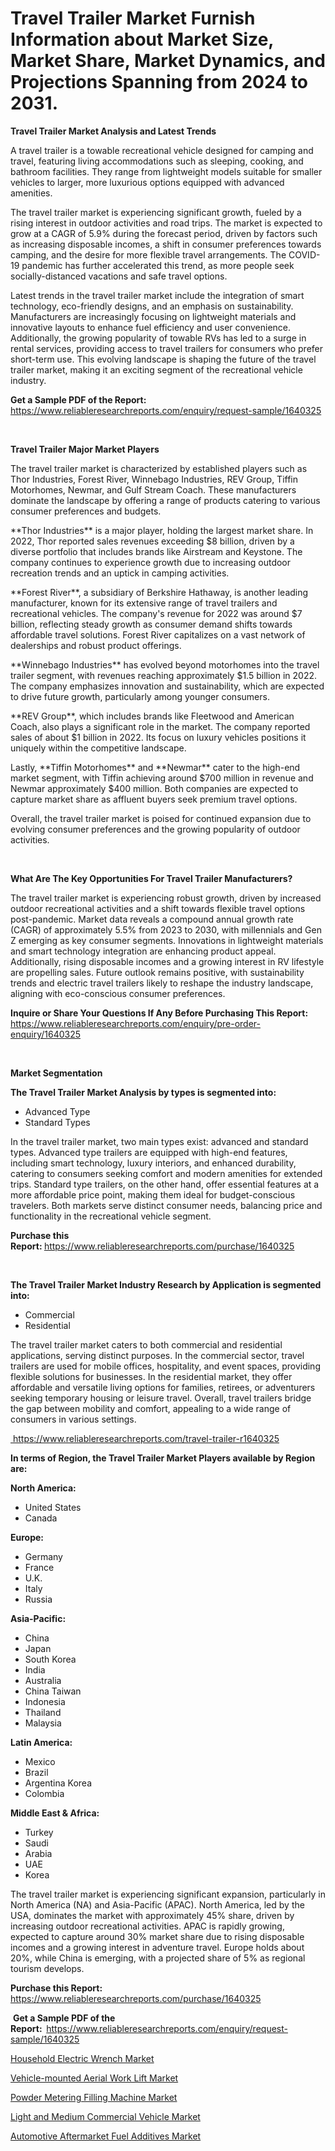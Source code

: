 <p><h1>Travel Trailer Market Furnish Information about Market Size, Market Share, Market Dynamics, and Projections Spanning from 2024 to 2031.</h1></p><p><strong>Travel Trailer Market Analysis and Latest Trends</strong></p>
<p><p>A travel trailer is a towable recreational vehicle designed for camping and travel, featuring living accommodations such as sleeping, cooking, and bathroom facilities. They range from lightweight models suitable for smaller vehicles to larger, more luxurious options equipped with advanced amenities.</p><p>The travel trailer market is experiencing significant growth, fueled by a rising interest in outdoor activities and road trips. The market is expected to grow at a CAGR of 5.9% during the forecast period, driven by factors such as increasing disposable incomes, a shift in consumer preferences towards camping, and the desire for more flexible travel arrangements. The COVID-19 pandemic has further accelerated this trend, as more people seek socially-distanced vacations and safe travel options.</p><p>Latest trends in the travel trailer market include the integration of smart technology, eco-friendly designs, and an emphasis on sustainability. Manufacturers are increasingly focusing on lightweight materials and innovative layouts to enhance fuel efficiency and user convenience. Additionally, the growing popularity of towable RVs has led to a surge in rental services, providing access to travel trailers for consumers who prefer short-term use. This evolving landscape is shaping the future of the travel trailer market, making it an exciting segment of the recreational vehicle industry.</p></p>
<p><strong>Get a Sample PDF of the Report:&nbsp;</strong> <a href="https://www.reliableresearchreports.com/enquiry/request-sample/1640325?utm_campaign=123&utm_medium=2&utm_source=Github&utm_content=ia&utm_term=02112024&utm_id=travel-trailer">https://www.reliableresearchreports.com/enquiry/request-sample/1640325</a></p>
<p>&nbsp;</p>
<p><strong>Travel Trailer Major Market Players</strong></p>
<p><p>The travel trailer market is characterized by established players such as Thor Industries, Forest River, Winnebago Industries, REV Group, Tiffin Motorhomes, Newmar, and Gulf Stream Coach. These manufacturers dominate the landscape by offering a range of products catering to various consumer preferences and budgets.</p><p>**Thor Industries** is a major player, holding the largest market share. In 2022, Thor reported sales revenues exceeding $8 billion, driven by a diverse portfolio that includes brands like Airstream and Keystone. The company continues to experience growth due to increasing outdoor recreation trends and an uptick in camping activities.</p><p>**Forest River**, a subsidiary of Berkshire Hathaway, is another leading manufacturer, known for its extensive range of travel trailers and recreational vehicles. The company's revenue for 2022 was around $7 billion, reflecting steady growth as consumer demand shifts towards affordable travel solutions. Forest River capitalizes on a vast network of dealerships and robust product offerings.</p><p>**Winnebago Industries** has evolved beyond motorhomes into the travel trailer segment, with revenues reaching approximately $1.5 billion in 2022. The company emphasizes innovation and sustainability, which are expected to drive future growth, particularly among younger consumers.</p><p>**REV Group**, which includes brands like Fleetwood and American Coach, also plays a significant role in the market. The company reported sales of about $1 billion in 2022. Its focus on luxury vehicles positions it uniquely within the competitive landscape.</p><p>Lastly, **Tiffin Motorhomes** and **Newmar** cater to the high-end market segment, with Tiffin achieving around $700 million in revenue and Newmar approximately $400 million. Both companies are expected to capture market share as affluent buyers seek premium travel options.</p><p>Overall, the travel trailer market is poised for continued expansion due to evolving consumer preferences and the growing popularity of outdoor activities.</p></p>
<p>&nbsp;</p>
<p><strong>What Are The Key Opportunities For Travel Trailer Manufacturers?</strong></p>
<p><p>The travel trailer market is experiencing robust growth, driven by increased outdoor recreational activities and a shift towards flexible travel options post-pandemic. Market data reveals a compound annual growth rate (CAGR) of approximately 5.5% from 2023 to 2030, with millennials and Gen Z emerging as key consumer segments. Innovations in lightweight materials and smart technology integration are enhancing product appeal. Additionally, rising disposable incomes and a growing interest in RV lifestyle are propelling sales. Future outlook remains positive, with sustainability trends and electric travel trailers likely to reshape the industry landscape, aligning with eco-conscious consumer preferences.</p></p>
<p><strong>Inquire or Share Your Questions If Any Before Purchasing This Report:</strong> <a href="https://www.reliableresearchreports.com/enquiry/pre-order-enquiry/1640325?utm_campaign=123&utm_medium=2&utm_source=Github&utm_content=ia&utm_term=02112024&utm_id=travel-trailer">https://www.reliableresearchreports.com/enquiry/pre-order-enquiry/1640325</a></p>
<p>&nbsp;</p>
<p><strong>Market Segmentation</strong></p>
<p><strong>The Travel Trailer Market Analysis by types is segmented into:</strong></p>
<p><ul><li>Advanced Type</li><li>Standard Types</li></ul></p>
<p><p>In the travel trailer market, two main types exist: advanced and standard types. Advanced type trailers are equipped with high-end features, including smart technology, luxury interiors, and enhanced durability, catering to consumers seeking comfort and modern amenities for extended trips. Standard type trailers, on the other hand, offer essential features at a more affordable price point, making them ideal for budget-conscious travelers. Both markets serve distinct consumer needs, balancing price and functionality in the recreational vehicle segment.</p></p>
<p><strong>Purchase this Report:&nbsp;</strong><a href="https://www.reliableresearchreports.com/purchase/1640325?utm_campaign=123&utm_medium=2&utm_source=Github&utm_content=ia&utm_term=02112024&utm_id=travel-trailer">https://www.reliableresearchreports.com/purchase/1640325</a></p>
<p>&nbsp;</p>
<p><strong>The Travel Trailer Market Industry Research by Application is segmented into:</strong></p>
<p><ul><li>Commercial</li><li>Residential</li></ul></p>
<p><p>The travel trailer market caters to both commercial and residential applications, serving distinct purposes. In the commercial sector, travel trailers are used for mobile offices, hospitality, and event spaces, providing flexible solutions for businesses. In the residential market, they offer affordable and versatile living options for families, retirees, or adventurers seeking temporary housing or leisure travel. Overall, travel trailers bridge the gap between mobility and comfort, appealing to a wide range of consumers in various settings.</p></p>
<p><a href="https://www.reliableresearchreports.com/travel-trailer-r1640325?utm_campaign=123&utm_medium=2&utm_source=Github&utm_content=ia&utm_term=02112024&utm_id=travel-trailer">&nbsp;https://www.reliableresearchreports.com/travel-trailer-r1640325</a></p>
<p><strong>In terms of Region, the Travel Trailer Market Players available by Region are:</strong></p>
<p>
    <p> <strong> North America: </strong>
        <ul>
            <li>United States</li>
            <li>Canada</li>
        </ul>
        </p> 
    <p> <strong> Europe: </strong>
        <ul>
            <li>Germany</li>
            <li>France</li>
            <li>U.K.</li>
            <li>Italy</li>
            <li>Russia</li>
        </ul>
        </p> 
    <p> <strong> Asia-Pacific: </strong>
        <ul>
            <li>China</li>
            <li>Japan</li>
            <li>South Korea</li>
            <li>India</li>
            <li>Australia</li>
            <li>China Taiwan</li>
            <li>Indonesia</li>
            <li>Thailand</li>
            <li>Malaysia</li>
        </ul>
        </p> 
    <p> <strong> Latin America: </strong>
        <ul>
            <li>Mexico</li>
            <li>Brazil</li>
            <li>Argentina Korea</li>
            <li>Colombia</li>
        </ul>
        </p> 
    <p> <strong> Middle East & Africa: </strong>
        <ul>
            <li>Turkey</li>
            <li>Saudi</li>
            <li>Arabia</li>
            <li>UAE</li>
            <li>Korea</li>
        </ul>
    </p>
    </p>
<p><p>The travel trailer market is experiencing significant expansion, particularly in North America (NA) and Asia-Pacific (APAC). North America, led by the USA, dominates the market with approximately 45% share, driven by increasing outdoor recreational activities. APAC is rapidly growing, expected to capture around 30% market share due to rising disposable incomes and a growing interest in adventure travel. Europe holds about 20%, while China is emerging, with a projected share of 5% as regional tourism develops.</p></p>
<p><strong>Purchase this Report: </strong><a href="https://www.reliableresearchreports.com/purchase/1640325?utm_campaign=123&utm_medium=2&utm_source=Github&utm_content=ia&utm_term=02112024&utm_id=travel-trailer">https://www.reliableresearchreports.com/purchase/1640325</a></p>
<p>&nbsp;<strong>Get a Sample PDF of the Report:&nbsp;&nbsp;</strong><a href="https://www.reliableresearchreports.com/enquiry/request-sample/1640325?utm_campaign=123&utm_medium=2&utm_source=Github&utm_content=ia&utm_term=02112024&utm_id=travel-trailer">https://www.reliableresearchreports.com/enquiry/request-sample/1640325</a></p>
<p><strong></strong></p>
<p><p><a href="https://www.linkedin.com/pulse/future-ready-strategic-insights-global-household-electric-wrench-0aaac?utm_campaign=123&utm_medium=2&utm_source=Github&utm_content=ia&utm_term=02112024&utm_id=travel-trailer">Household Electric Wrench Market</a></p><p><a href="https://issuu.com/reportprime-2/docs/vehicle-mounted-aerial-work-lift-ma_a3984ef0b7cce2?utm_campaign=123&utm_medium=2&utm_source=Github&utm_content=ia&utm_term=02112024&utm_id=travel-trailer">Vehicle-mounted Aerial Work Lift Market</a></p><p><a href="https://issuu.com/reportprime-2/docs/powder-metering-filling-machine-mar_3b8722519ad755?utm_campaign=123&utm_medium=2&utm_source=Github&utm_content=ia&utm_term=02112024&utm_id=travel-trailer">Powder Metering Filling Machine Market</a></p><p><a href="https://github.com/KejsiLoshi121/Market-Research-Report-List-1/blob/main/light-and-medium-commercial-vehicle-market.md?utm_campaign=123&utm_medium=2&utm_source=Github&utm_content=ia&utm_term=02112024&utm_id=travel-trailer">Light and Medium Commercial Vehicle Market</a></p><p><a href="https://github.com/tacitam515l/Market-Research-Report-List-1/blob/main/automotive-aftermarket-fuel-additives-market.md?utm_campaign=123&utm_medium=2&utm_source=Github&utm_content=ia&utm_term=02112024&utm_id=travel-trailer">Automotive Aftermarket Fuel Additives Market</a></p></p>